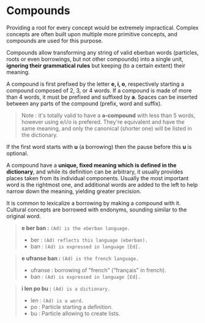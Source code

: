 # Compounds

Providing a root for every concept would be extremely impractical. Complex
concepts are often built upon multiple more primitive concepts, and compounds
are used for this purpose.

Compounds allow transforming any string of valid eberban words (particles, roots
or even borrowings, but not other compounds) into a single unit, __ignoring
their grammatical rules__ but keeping (to a certain extent) their meaning.

A compound is first prefixed by the letter __e, i, o__, respectively starting a
compound composed of 2, 3, or 4 words. If a compound is made of more than 4
words, it must be prefixed and suffixed by __a__. Spaces can be inserted between
any parts of the compound (prefix, word and suffix).

> Note : it's totally valid to have a __a-compound__ with less than 5 words,
> however using e/i/o is prefered. They're equivalent and have the same meaning,
> and only the canonical (shorter one) will be listed in the dictionary.

If the first word starts with __u__ (a borrowing) then the pause before this
__u__ is optional.

A compound have a __unique, fixed meaning which is defined in the dictionary__,
and while its definition can be arbitrary, it usually provides places taken
from its individual components. Usually the most important word is the rightmost
one, and additional words are added to the left to help narrow down the meaning,
yielding greater precision.

It is common to lexicalize a borrowing by making a compound with it. Cultural
concepts are borrowed with endonyms, sounding similar to the original word.

> __e ber ban :__ `(Ad) is the eberban language.`
> 
> - ber : `(Ad) reflects this language (eberban).`
> - ban : `(Ad) is expressed in language [Ed].`

> __e ufranse ban :__ `(Ad) is the french language.`
> 
> - ufranse : borrowing of "french" ("français" in french).
> - ban : `(Ad) is expressed in language [Ed].`

> __i len po bu :__ `(Ad) is a dictionary.`
>
> - len : `(Ad) is a word.`
> - po : Particle starting a definition.
> - bu : Particle allowing to create lists.
